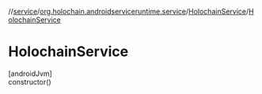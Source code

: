 //[service](../../../index.md)/[org.holochain.androidserviceruntime.service](../index.md)/[HolochainService](index.md)/[HolochainService](-holochain-service.md)

# HolochainService

[androidJvm]\
constructor()